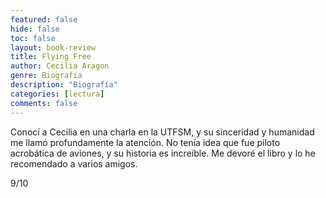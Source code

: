 ```yaml
---
featured: false
hide: false
toc: false
layout: book-review
title: Flying Free
author: Cecilia Aragon
genre: Biografía
description: "Biografía"
categories: [lectura]
comments: false
---
```


Conocí a Cecilia en una charla en la UTFSM, y su sinceridad y humanidad me llamó profundamente la atención. No tenía idea que fue piloto acrobática de aviones, y su historia es increíble. Me devoré el libro y lo he recomendado a varios amigos. 

9/10